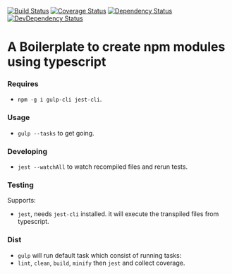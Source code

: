 [![Build Status](https://travis-ci.org/beckend/redux-observable-ts.svg?branch=master)](https://travis-ci.org/beckend/redux-observable-ts)
[![Coverage Status](https://coveralls.io/repos/github/beckend/redux-observable-ts/badge.svg?branch=master)](https://coveralls.io/github/beckend/redux-observable-ts?branch=master)
[![Dependency Status](https://img.shields.io/david/beckend/redux-observable-ts.svg?maxAge=2592000)](https://david-dm.org/beckend/redux-observable-ts)
[![DevDependency Status](https://img.shields.io/david/dev/beckend/redux-observable-ts.svg?maxAge=2592000)](https://david-dm.org/beckend/redux-observable-ts?type=dev)

# A Boilerplate to create npm modules using typescript

### Requires
- `npm -g i gulp-cli jest-cli`.

### Usage
- `gulp --tasks` to get going.

### Developing
- `jest --watchAll` to watch recompiled files and rerun tests.

### Testing
Supports:
- `jest`, needs `jest-cli` installed. it will execute the transpiled files from typescript.

### Dist
- `gulp` will run default task which consist of running tasks:
- `lint`, `clean`, `build`, `minify` then `jest` and collect coverage.
